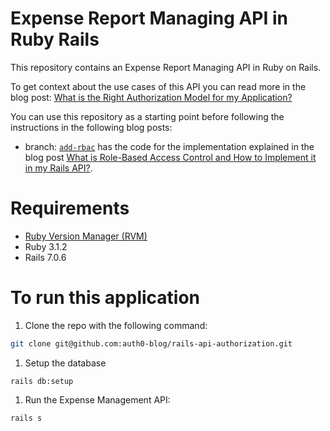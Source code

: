 # Expense Report Managing API in Ruby Rails

This repository contains an Expense Report Managing API in Ruby on Rails. 

To get context about the use cases of this API you can read more in the blog post: [What is the Right Authorization Model for my Application?](https://auth0.com/blog/whats-the-right-authorization-model-for-my-application/#Using-Roles)

You can use this repository as a starting point before following the instructions in the following blog posts:

- branch: [`add-rbac`](https://github.com/auth0-blog/rails-api-authorization/tree/add-rbac) has the code for the implementation explained in the blog post [What is Role-Based Access Control and How to Implement it in my Rails API?](https://auth0.com/blog/what-is-rbac-and-how-to-implement-it-rails-api). 

# Requirements

- [Ruby Version Manager (RVM)](https://rvm.io/)  
- Ruby 3.1.2 
- Rails 7.0.6

# To run this application

1. Clone the repo with the following command:

  ```bash
  git clone git@github.com:auth0-blog/rails-api-authorization.git
  ```

1. Setup the database 

  ```
  rails db:setup
  ```

1. Run the Expense Management API:

  ```bash
  rails s
  ```

